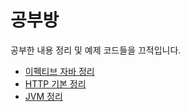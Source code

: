 # 공부방

공부한 내용 정리 및 예제 코드들을 끄적입니다.

* [이펙티브 자바 정리](https://github.com/parkhanbeen/study/tree/master/effective-java)
* [HTTP 기본 정리](https://github.com/parkhanbeen/study/tree/master/http-basics)
* [JVM 정리](https://github.com/parkhanbeen/study/blob/master/jvm-basics/jvm.md)
